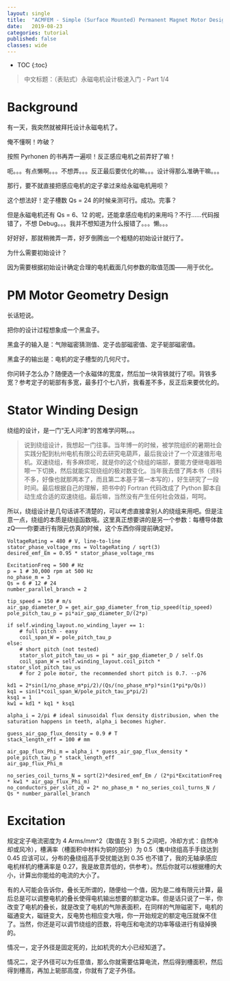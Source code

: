 ```yaml
---
layout: single
title:  "ACMFEM - Simple (Surface Mounted) Permanent Magnet Motor Design"
date:   2019-08-23
categories: tutorial
published: false
classes: wide
---
```


* TOC
{:toc}
> 中文标题：（表贴式）永磁电机设计极速入门 - Part 1/4

# Background

有一天，我突然就被拜托设计永磁电机了。

俺不懂啊！咋破？

按照 Pyrhonen 的书再弄一遍呗！反正感应电机之前弄好了嘛！

呃。。。有点懒啊。。。不想弄。。。反正最后要优化的嘛。。。设计得那么准确干嘛。。。

那行，要不就直接把感应电机的定子拿过来给永磁电机用呗？

这个想法好！定子槽数 Qs = 24 的时候亲测可行。成功。完事？

但是永磁电机还有 Qs = 6、12 的呢，还能拿感应电机的来用吗？不行……代码报错了，不想 Debug。。。我并不想知道为什么报错了。。。懒。。。

好好好，那就稍微弄一弄，好歹倒腾出一个粗糙的初始设计就行了。

为什么需要初始设计？

因为需要根据初始设计确定合理的电机截面几何参数的取值范围——用于优化。

# PM Motor Geometry Design

长话短说。

把你的设计过程想象成一个黑盒子。

黑盒子的输入是：气隙磁密猜测值、定子齿部磁密值、定子轭部磁密值。

黑盒子的输出是：电机的定子槽型的几何尺寸。

你问转子怎么办？随便选一个永磁体的宽度，然后加一块背铁就行了呗。背铁多宽？参考定子的轭部有多宽，最多打个七八折，我看差不多，反正后来要优化的。

# Stator Winding Design

绕组的设计，是一门“无人问津”的苦难学问啊。。。

> 说到绕组设计，我想起一门往事。当年博一的时候，被学院组织的暑期社会实践分配到杭州电机有限公司去研究电葫芦，最后我设计了一个双速锥形电机。双速绕组，有多麻烦呢，就是你的这个绕组的端部，要能方便继电器啪嚓一下切换，然后就能实现绕组的极对数变化。当年我去借了两本书（资料不多，好像也就那两本了，而且第二本基于第一本写的），好生研究了一段时间。最后根据自己的理解，把书中的 Fortran 代码改成了 Python 脚本自动生成合适的双速绕组。最后嘛，当然没有产生任何社会效益，呵呵。

所以，绕组设计是几句话讲不清楚的，可以考虑直接拿别人的绕组来用吧。但是注意一点，绕组的本质是绕组函数哦。这里真正想要讲的是另一个参数：每槽导体数 zQ——你要进行有限元仿真的时候，这个东西你得提前确定好。

```
VoltageRating = 480 # V, line-to-line
stator_phase_voltage_rms = VoltageRating / sqrt(3)
desired_emf_Em = 0.95 * stator_phase_voltage_rms 

ExcitationFreq = 500 # Hz
p = 1 # 30,000 rpm at 500 Hz
no_phase_m = 3
Qs = 6 # 12 # 24
number_parallel_branch = 2

tip_speed = 150 # m/s
air_gap_diameter_D = get_air_gap_diameter_from_tip_speed(tip_speed)
pole_pitch_tau_p = pi*air_gap_diameter_D/(2*p)

if self.winding_layout.no_winding_layer == 1:
    # full pitch - easy
    coil_span_W = pole_pitch_tau_p
else: 
    # short pitch (not tested)
    stator_slot_pitch_tau_us = pi * air_gap_diameter_D / self.Qs
    coil_span_W = self.winding_layout.coil_pitch * stator_slot_pitch_tau_us
    # for 2 pole motor, the recommended short pitch is 0.7. --p76

kd1 = 2*sin(1/no_phase_m*pi/2)/(Qs/(no_phase_m*p)*sin(1*pi*p/Qs))
kq1 = sin(1*coil_span_W/pole_pitch_tau_p*pi/2)        
ksq1 = 1
kw1 = kd1 * kq1 * ksq1

alpha_i = 2/pi # ideal sinusoidal flux density distribusion, when the saturation happens in teeth, alpha_i becomes higher.

guess_air_gap_flux_density = 0.9 # T
stack_length_eff = 100 # mm

air_gap_flux_Phi_m = alpha_i * guess_air_gap_flux_density * pole_pitch_tau_p * stack_length_eff
air_gap_flux_Phi_m

no_series_coil_turns_N = sqrt(2)*desired_emf_Em / (2*pi*ExcitationFreq * kw1 * air_gap_flux_Phi_m)
no_conductors_per_slot_zQ = 2* no_phase_m * no_series_coil_turns_N / Qs * number_parallel_branch

```

# Excitation

规定定子电流密度为 4 Arms/mm^2（取值在 3 到 5 之间吧，冷却方式：自然冷却或风冷），槽满率（槽面积中材料为铜的部分）为 0.5（集中绕组高手手绕达到 0.45 应该可以，分布的叠绕组高手受扰能达到 0.35 也不错了，我的无轴承感应电机样机的槽满率是 0.27，我是故意弄低的，供参考）。然后你就可以根据槽的大小，计算出你能给的电流的大小了。



有的人可能会告诉你，叠长无所谓的，随便给一个值，因为是二维有限元计算，最后总是可以调整电机的叠长使得电机输出想要的额定功率。但是话只说了一半，你改变了电机的叠长，就是改变了电机的气隙表面积，在同样的气隙磁密下，电机的磁通变大，磁链变大，反电势也相应变大哦，你一开始规定的额定电压就保不住了。当然，你还是可以调节绕组的匝数，将电压和电流的功率等级进行有级掉换的。





情况一，定子外径是固定死的，比如机壳的大小已经知道了。

情况二，定子外径可以为任意值，那么你就需要估算电流，然后得到槽面积，然后得到槽高，再加上轭部高度，你就有了定子外径。

